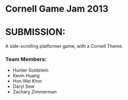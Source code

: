 Cornell Game Jam 2013
=====================

<h1>SUBMISSION:</h1>
<p>A side-scrolling platformer game, with a Cornell Theme.</p>

<h3>Team Members:</h3>
<ul>
  <li>Hunter Goldstein</li>
  <li>Kevin Huang</li>
  <li>Hon Wei Khor</li>
  <li>Daryl Sew</li>
  <li>Zachary Zimmerman</li>
</ul>
